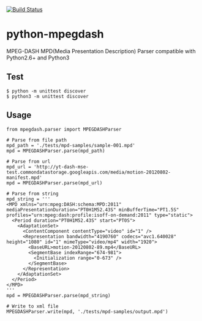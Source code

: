 [![Build Status](https://travis-ci.org/caststack/python-mpegdash.svg?branch=master)](https://travis-ci.org/caststack/python-mpegdash)

# python-mpegdash
MPEG-DASH MPD(Media Presentation Description) Parser
compatible with Python2.6+ and Python3

## Test
    $ python -m unittest discover
    $ python3 -m unittest discover

## Usage
    from mpegdash.parser import MPEGDASHParser

    # Parse from file path
    mpd_path = './tests/mpd-samples/sample-001.mpd'
    mpd = MPEGDASHParser.parse(mpd_path)

    # Parse from url
    mpd_url = 'http://yt-dash-mse-test.commondatastorage.googleapis.com/media/motion-20120802-manifest.mpd'
    mpd = MPEGDASHParser.parse(mpd_url)

    # Parse from string
    mpd_string = '''
    <MPD xmlns="urn:mpeg:DASH:schema:MPD:2011" mediaPresentationDuration="PT0H1M52.43S" minBufferTime="PT1.5S"
    profiles="urn:mpeg:dash:profile:isoff-on-demand:2011" type="static">
      <Period duration="PT0H1M52.43S" start="PT0S">
        <AdaptationSet>
          <ContentComponent contentType="video" id="1" />
          <Representation bandwidth="4190760" codecs="avc1.640028" height="1080" id="1" mimeType="video/mp4" width="1920">
            <BaseURL>motion-20120802-89.mp4</BaseURL>
            <SegmentBase indexRange="674-981">
              <Initialization range="0-673" />
            </SegmentBase>
          </Representation>
        </AdaptationSet>
      </Period>
    </MPD>
    '''
    mpd = MPEGDASHParser.parse(mpd_string)

    # Write to xml file
    MPEGDASHParser.write(mpd, './tests/mpd-samples/output.mpd')
